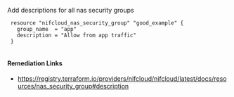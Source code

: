 
Add descriptions for all nas security groups

```hcl
 resource "nifcloud_nas_security_group" "good_example" {
   group_name  = "app"
   description = "Allow from app traffic"
 }
 
```

#### Remediation Links
 - https://registry.terraform.io/providers/nifcloud/nifcloud/latest/docs/resources/nas_security_group#description

